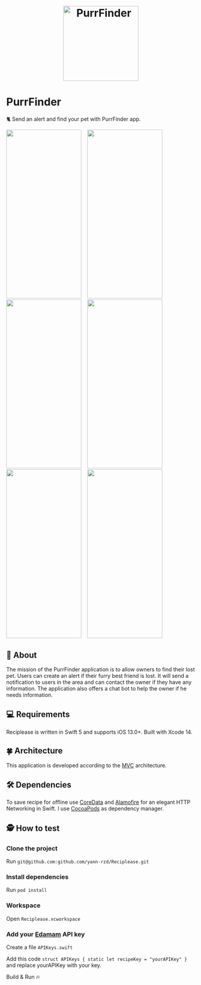 <h1 align="center">
  <br>
  <img src="https://i.imgur.com/VPqlydX.png" alt="PurrFinder" width="200"></a>
  <br>
</h1>

# PurrFinder
🐈 Send an alert and find your pet with PurrFinder app.

<img src="https://i.imgur.com/UcR1xG8.png" width="200" height="450">&nbsp; &nbsp; <img src="https://i.imgur.com/ZKZiskq.png" width="200" height="450">&nbsp; &nbsp; <img src="https://i.imgur.com/rtOsqK8.png" width="200" height="450">&nbsp; &nbsp; <img src="https://i.imgur.com/dhPSPjh.png" width="200" height="450">&nbsp; &nbsp; <img src="https://i.imgur.com/ywfyqUc.png" width="200" height="450">&nbsp; &nbsp; <img src="https://i.imgur.com/I82r2eJ.png" width="200" height="450">  

## 🐶 About
The mission of the PurrFinder application is to allow owners to find their lost pet. Users can create an alert if their furry best friend is lost. It will send a notification to users in the area and can contact the owner if they have any information. The application also offers a chat bot to help the owner if he needs information.

## 💻 Requirements
Reciplease is written in Swift 5 and supports iOS 13.0+. Built with Xcode 14.

## 🍀 Architecture
This application is developed according to the [MVC](https://medium.com/@joespinelli_6190/mvc-model-view-controller-ef878e2fd6f5) architecture.

## 🛠 Dependencies
To save recipe for offline use [CoreData](https://developer.apple.com/documentation/coredata) and [Alamofire](https://github.com/Alamofire/Alamofire) for an elegant HTTP Networking in Swift.
I use [CocoaPods](https://cocoapods.org) as dependency manager.

## 🕵️ How to test 
### Clone the project

Run `git@github.com:github.com/yann-rzd/Reciplease.git`

### Install dependencies

Run `pod install`

### Workspace

Open `Reciplease.xcworkspace`

### Add your [Edamam](https://www.edamam.com/) API key

Create a file `APIKeys.swift`

Add this code `struct APIKeys {
    static let recipeKey = "yourAPIKey"
}` and replace yourAPIKey with your key. 

Build & Run 🔥
